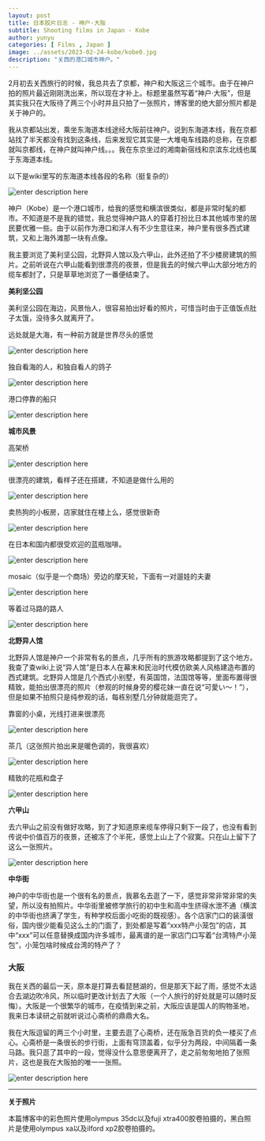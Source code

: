 ```yaml
---
layout: post
title: 日本胶片日志 - 神户·大阪
subtitle: Shooting films in Japan - Kobe
author: yunyu
categories: [ Films , Japan ]
image: ../assets/2023-02-24-kobe/kobe0.jpg
description: "关西的港口城市神户。"
---
```


2月初去关西旅行的时候，我总共去了京都，神户和大阪这三个城市。由于在神户拍的照片最近刚刚洗出来，所以现在才补上。标题里虽然写着“神户·大阪”，但是其实我只在大阪待了两三个小时并且只拍了一张照片，博客里的绝大部分照片都是关于神户的。

我从京都站出发，乘坐东海道本线途经大阪前往神户。说到东海道本线，我在京都站找了半天都没有找到这条线，后来发现它其实是一大堆电车线路的总称，在京都就叫京都线，在神户就叫神户线。。。我在东京坐过的湘南新宿线和京滨东北线也属于东海道本线。

以下是wiki里写的东海道本线各段的名称（挺复杂的）

![enter description here](../assets/2023-02-24-kobe/JR.png)

神户（Kobe）是一个港口城市，给我的感觉和横滨很类似，都是非常时髦的都市。不知道是不是我的错觉，我总觉得神户路人的穿着打扮比日本其他城市里的居民要优雅一些。由于以前作为港口和洋人有不少生意往来，神户里有很多西式建筑，又和上海外滩那一块有点像。

我主要浏览了美利坚公园，北野异人馆以及六甲山，此外还拍了不少楼房建筑的照片。之前听说在六甲山能看到很漂亮的夜景，但是我去的时候六甲山大部分地方的缆车都封了，只是草草地浏览了一番便结束了。


**美利坚公园**

美利坚公园在海边，风景怡人，很容易拍出好看的照片，可惜当时由于正值饭点肚子太饿，没待多久就离开了。

远处就是大海，有一种前方就是世界尽头的感觉

![enter description here](../assets/2023-02-24-kobe/kobe14.jpg)

独自看海的人，和独自看人的鸽子

![enter description here](../assets/2023-02-24-kobe/kobe4.jpg)

港口停靠的船只

![enter description here](../assets/2023-02-24-kobe/kobe15.jpg)


**城市风景**

高架桥

![enter description here](../assets/2023-02-24-kobe/kobe1.jpg)


很漂亮的建筑，看样子还在搭建，不知道是做什么用的

![enter description here](../assets/2023-02-24-kobe/kobe3.jpg)

卖热狗的小板房，店家就住在楼上么，感觉很新奇

![enter description here](../assets/2023-02-24-kobe/kobe6.jpg)

在日本和国内都很受欢迎的蓝瓶咖啡。

![enter description here](../assets/2023-02-24-kobe/kobe10.jpg)

mosaic（似乎是一个商场）旁边的摩天轮，下面有一对遛娃的夫妻

![enter description here](../assets/2023-02-24-kobe/kobe7.jpg)

等着过马路的路人

![enter description here](../assets/2023-02-24-kobe/kobe9.jpg)


**北野异人馆**

北野异人馆是神户一个非常有名的景点，几乎所有的旅游攻略都提到了这个地方。我查了查wiki上说“异人馆”是日本人在幕末和民治时代模仿欧美人风格建造布置的西式建筑。北野异人馆是几个西式小别墅，有英国馆，法国馆等等，里面布置得很精致，能拍出很漂亮的照片（参观的时候身旁的樱花妹一直在说“可愛い～！”），但是如果不拍照只是纯参观的话，每栋别墅几分钟就能逛完了。


靠窗的小桌，光线打进来很漂亮

![enter description here](../assets/2023-02-24-kobe/kobe2.jpg)

茶几（这张照片拍出来是暖色调的，我很喜欢）

![enter description here](../assets/2023-02-24-kobe/kobe5.jpg)

精致的花瓶和盘子

![enter description here](../assets/2023-02-24-kobe/kobe8.jpg)

**六甲山**

去六甲山之前没有做好攻略，到了才知道原来缆车停得只剩下一段了，也没有看到传说中价值百万的夜景，还被冻了个半死，感觉上山上了个寂寞。只在山上留下了这么一张照片。

![enter description here](../assets/2023-02-24-kobe/kobe13.jpg)



**中华街**

神户的中华街也是一个很有名的景点，我慕名去逛了一下，感觉非常非常非常的失望，所以没有拍照片。中华街里被修学旅行的初中生和高中生挤得水泄不通（横滨的中华街也挤满了学生，有种学校后面小吃街的既视感）。各个店家门口的装潢很俗，国内很少能看见这么土的门面了，到处都是写着“xxx特产小笼包”的店，其中“xxx”可以任意替换成国内许多城市，最离谱的是一家店门口写着“台湾特产小笼包”，小笼包啥时候成台湾的特产了？


### 大阪

我在关西的最后一天，原本是打算去看琵琶湖的，但是那天下起了雨，感觉不太适合去湖边吹冷风，所以临时更改计划去了大阪（一个人旅行的好处就是可以随时反悔）。大阪是一个很繁华的城市，在疫情到来之前，大阪应该是国人的购物圣地，我来日本读研之前就听说过心斋桥的鼎鼎大名。

我在大阪逗留的两三个小时里，主要去逛了心斋桥，还在阪急百货的负一楼买了点心。心斋桥是一条很长的步行街，上面有穹顶盖着，似乎分为两段，中间隔着一条马路。我只逛了其中的一段，觉得没什么意思便离开了，走之前匆匆地拍了张照片，这也是我在大阪拍的唯一一张照。

![enter description here](../assets/2023-02-24-kobe/osaka1.jpg)


---

**关于照片**

本篇博客中的彩色照片使用olympus 35dc以及fuji xtra400胶卷拍摄的，黑白照片是使用olympus xa以及ilford xp2胶卷拍摄的。